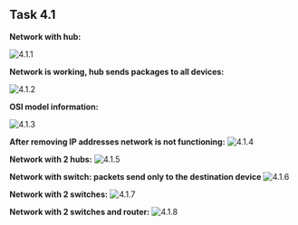 ## Task 4.1

**Network with hub:**

![4.1.1](./screens/4.1.1.png)


**Network is working, hub sends packages to all devices:**

![4.1.2](./screens/4.1.2.png)


**OSI model information:**

![4.1.3](./screens/4.1.3.png)


**After removing IP addresses network is not functioning:**
![4.1.4](./screens/4.1.4.png)


**Network with 2 hubs:**
![4.1.5](./screens/4.1.5.png)


**Network with switch: packets send only to the destination device**
![4.1.6](./screens/4.1.6.png)


**Network with 2 switches:**
![4.1.7](./screens/4.1.7.png)


**Network with 2 switches and router:**
![4.1.8](./screens/4.1.8.png)